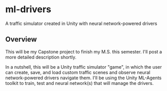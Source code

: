 # ml-drivers
A traffic simulator created in Unity with neural network-powered drivers

## Overview
This will be my Capstone project to finish my M.S. this semester. I'll post a more detailed description shortly. 

In a nutshell, this will be a Unity traffic simulator "game", in which the user can create, save, and load custom traffic scenes and observe neural network-powered drivers navigate them. I'll be using the Unity ML-Agents toolkit to train, test and neural network(s) that will manage the drivers.

